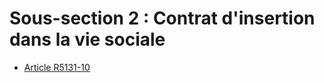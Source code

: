 # Sous-section 2 : Contrat d'insertion dans la vie sociale

* [Article R5131-10](./LEGIARTI000018526899.md)
